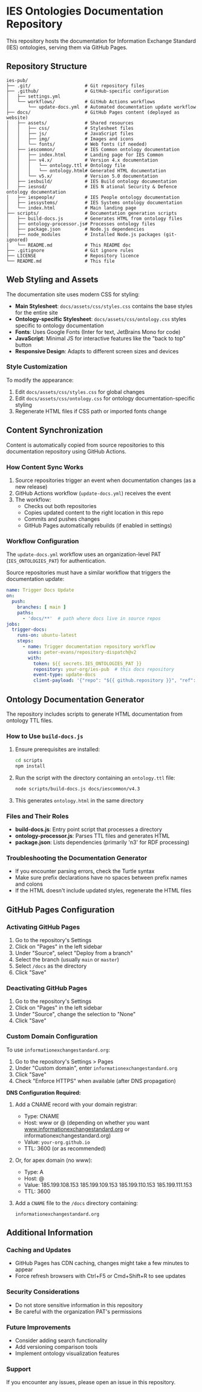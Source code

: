 # IES Ontologies Documentation Repository

This repository hosts the documentation for Information Exchange Standard (IES) ontologies, serving them via GitHub Pages.

## Repository Structure

```
ies-pub/
├── .git/                    # Git repository files
├── .github/                 # GitHub-specific configuration
│   ├── settings.yml
│   └── workflows/           # GitHub Actions workflows
│       └── update-docs.yml  # Automated documentation update workflow
├── docs/                    # GitHub Pages content (deployed as website)
│   ├── assets/              # Shared resources
│   │   ├── css/             # Stylesheet files
│   │   ├── js/              # JavaScript files
│   │   ├── img/             # Images and icons
│   │   └── fonts/           # Web fonts (if needed)
│   ├── iescommon/           # IES Common ontology documentation
│   │   ├── index.html       # Landing page for IES Common
│   │   ├── v4.x/            # Version 4.x documentation
│   │   │   └── ontology.ttl # Ontology file
│   │   │   └── ontology.html# Generated HTML documentation
│   │   └── v5.x/            # Version 5.0 documentation
│   ├── iesbuild/            # IES Build ontology documentation
│   ├── iesnsd/              # IES N ational Security & Defence ontology documentation
│   ├── iespeople/           # IES People ontology documentation
│   ├── iessystems/          # IES Systems ontology documentation
│   └── index.html           # Main landing page
├── scripts/                 # Documentation generation scripts
│   ├── build-docs.js        # Generates HTML from ontology files
│   ├── ontology-processor.js# Processes ontology files
│   ├── package.json         # Node.js dependencies
│   ├── node_modules         # Installed Node.js packages (git-ignored)
│   └── README.md            # This README doc
├── .gitignore               # Git ignore rules
├── LICENSE                  # Repository licence
└── README.md                # This file
```

## Web Styling and Assets

The documentation site uses modern CSS for styling:

- **Main Stylesheet**: `docs/assets/css/styles.css` contains the base styles for the entire site
- **Ontology-specific Stylesheet**: `docs/assets/css/ontology.css` styles specific to ontology documentation
- **Fonts**: Uses Google Fonts (Inter for text, JetBrains Mono for code)
- **JavaScript**: Minimal JS for interactive features like the "back to top" button
- **Responsive Design**: Adapts to different screen sizes and devices

### Style Customization

To modify the appearance:

1. Edit `docs/assets/css/styles.css` for global changes
2. Edit `docs/assets/css/ontology.css` for ontology documentation-specific styling
3. Regenerate HTML files if CSS path or imported fonts change

## Content Synchronization

Content is automatically copied from source repositories to this documentation repository using GitHub Actions.

### How Content Sync Works

1. Source repositories trigger an event when documentation changes (as a new release)
2. GitHub Actions workflow (`update-docs.yml`) receives the event
3. The workflow:
   - Checks out both repositories
   - Copies updated content to the right location in this repo
   - Commits and pushes changes
   - GitHub Pages automatically rebuilds (if enabled in settings)

### Workflow Configuration

The `update-docs.yml` workflow uses an organization-level PAT (`IES_ONTOLOGIES_PAT`) for authentication.

Source repositories must have a similar workflow that triggers the documentation update:

```yaml
name: Trigger Docs Update
on:
  push:
    branches: [ main ]
    paths:
      - 'docs/**'  # path where docs live in source repos
jobs:
  trigger-docs:
    runs-on: ubuntu-latest
    steps:
      - name: Trigger documentation repository workflow
        uses: peter-evans/repository-dispatch@v2
        with:
          token: ${{ secrets.IES_ONTOLOGIES_PAT }}
          repository: your-org/ies-pub  # this docs repository
          event-type: update-docs
          client-payload: '{"repo": "${{ github.repository }}", "ref": "${{ github.sha }}", "path": "docs"}'
```

## Ontology Documentation Generator

The repository includes scripts to generate HTML documentation from ontology TTL files.

### How to Use `build-docs.js`

1. Ensure prerequisites are installed:
   ```bash
   cd scripts
   npm install
   ```

2. Run the script with the directory containing an `ontology.ttl` file:
   ```bash
   node scripts/build-docs.js docs/iescommon/v4.3
   ```

3. This generates `ontology.html` in the same directory

### Files and Their Roles

- **build-docs.js**: Entry point script that processes a directory
- **ontology-processor.js**: Parses TTL files and generates HTML
- **package.json**: Lists dependencies (primarily 'n3' for RDF processing)

### Troubleshooting the Documentation Generator

- If you encounter parsing errors, check the Turtle syntax
- Make sure prefix declarations have no spaces between prefix names and colons
- If the HTML doesn't include updated styles, regenerate the HTML files

## GitHub Pages Configuration

### Activating GitHub Pages

1. Go to the repository's Settings
2. Click on "Pages" in the left sidebar
3. Under "Source", select "Deploy from a branch"
4. Select the branch (usually `main` or `master`)
5. Select `/docs` as the directory
6. Click "Save"

### Deactivating GitHub Pages

1. Go to the repository's Settings
2. Click on "Pages" in the left sidebar
3. Under "Source", change the selection to "None"
4. Click "Save"

### Custom Domain Configuration

To use `informationexchangestandard.org`:

1. Go to the repository's Settings > Pages
2. Under "Custom domain", enter `informationexchangestandard.org`
3. Click "Save"
4. Check "Enforce HTTPS" when available (after DNS propagation)

**DNS Configuration Required:**
1. Add a CNAME record with your domain registrar:
   - Type: CNAME
   - Host: www or @ (depending on whether you want www.informationexchangestandard.org or informationexchangestandard.org)
   - Value: `your-org.github.io`
   - TTL: 3600 (or as recommended)

2. Or, for apex domain (no www):
   - Type: A
   - Host: @
   - Value: 185.199.108.153
           185.199.109.153
           185.199.110.153
           185.199.111.153
   - TTL: 3600

3. Add a `CNAME` file to the `/docs` directory containing:
   ```
   informationexchangestandard.org
   ```

## Additional Information

### Caching and Updates

- GitHub Pages has CDN caching, changes might take a few minutes to appear
- Force refresh browsers with Ctrl+F5 or Cmd+Shift+R to see updates

### Security Considerations

- Do not store sensitive information in this repository
- Be careful with the organization PAT's permissions

### Future Improvements

- Consider adding search functionality
- Add versioning comparison tools
- Implement ontology visualization features

### Support

If you encounter any issues, please open an issue in this repository.